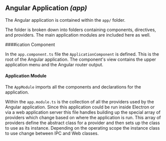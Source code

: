 ## Angular Application *(app)*

The Angular application is contained within the `app/` folder. 

The folder is broken down into folders containing components, directives, and providers. The main application modules are included here as well.

####ication Component

In the `app.component.ts` file the `ApplicationComponent` is defined. This is the root of the Angular application. The component's view contains the upper application menu and the Angular router output.

#### Application Module

The `AppModule` imports all the components and declarations for the application.

Within the `app.module.ts` is the collection of all the providers used by the Angular application. Since this application could be run inside Electron or via a web application server this file handles building up the special array of providers which change based on where the application is run. This array of providers define the abstract class for a provider and then sets up the class to use as its instance. Depending on the operating scope the instance class to use change between IPC and Web classes.

 
